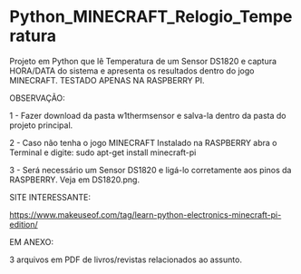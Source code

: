 # Python_MINECRAFT_Relogio_Temperatura
Projeto em Python que lê Temperatura de um Sensor DS1820 e captura HORA/DATA do sistema e apresenta os resultados dentro do jogo MINECRAFT. TESTADO APENAS NA RASPBERRY PI.

OBSERVAÇÃO: 

1 - Fazer download da pasta w1thermsensor e salva-la dentro da pasta do projeto principal.

2 - Caso não tenha o jogo MINECRAFT Instalado na RASPBERRY abra o Terminal e digite: sudo apt-get install minecraft-pi

3 - Será necessário um Sensor DS1820 e ligá-lo corretamente aos pinos da RASPBERRY. Veja em DS1820.png.


SITE INTERESSANTE:

https://www.makeuseof.com/tag/learn-python-electronics-minecraft-pi-edition/


EM ANEXO:

3 arquivos em PDF de livros/revistas relacionados ao assunto.






